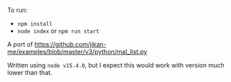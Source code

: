 To run:

- `npm install`
- `node index` or `npm run start`

A port of https://github.com/jikan-me/examples/blob/master/v3/python/mal_list.py

Written using `node v15.4.0`, but I expect this would work with version much lower than that.
